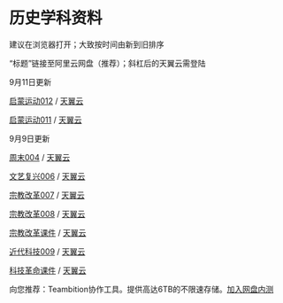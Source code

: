 # 历史学科资料

建议在浏览器打开；大致按时间由新到旧排序

“标题”链接至阿里云网盘（推荐）；斜杠后的天翼云需登陆

9月11日更新

[启蒙运动012](https://pan.teambition.com/share/8839daf2a54d25e1)  /  [天翼云](https://cloud.189.cn/t/EJfEvar2ABJj)

[启蒙运动011](https://pan.teambition.com/share/9d1efe19cc633814)  /  [天翼云](https://cloud.189.cn/t/aANZzy7RNzQr)

9月9日更新

[周末004](https://pan.teambition.com/share/1d361aeb324f757c)  /  [天翼云](https://cloud.189.cn/t/jm6RjeiEruIv)

[文艺复兴006](https://pan.teambition.com/share/0baa96521745deb4)  /  [天翼云](https://cloud.189.cn/t/EVFFviInQZry)

[宗教改革007](https://pan.teambition.com/share/7a6236532ea8fcea)  /  [天翼云](https://cloud.189.cn/t/3IzyauUbiyQf)

[宗教改革008](https://pan.teambition.com/share/024ac40586aa7960)  /  [天翼云](https://cloud.189.cn/t/2uUnYrUbyyYr)

[宗教改革课件](https://pan.teambition.com/share/aeaa3a0039ebac96)  /  [天翼云](https://cloud.189.cn/t/JvEvmyvUfuaa)

[近代科技009](https://pan.teambition.com/share/b314b7f75b7624d6)  /  [天翼云](https://cloud.189.cn/t/nyUBveQJrmYf)

[科技革命课件](https://pan.teambition.com/share/d2d53499c8003258)  /  [天翼云](https://cloud.189.cn/t/aqAz6vZ3ye2i)

向您推荐：Teambition协作工具。提供高达6TB的不限速存储。[加入网盘内测](https://teambition.com)
